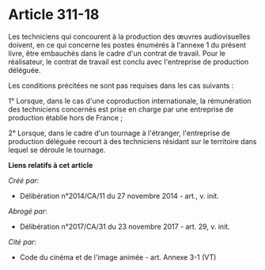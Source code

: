 # Article 311-18

Les techniciens qui concourent à la production des œuvres audiovisuelles doivent, en ce qui concerne les postes énumérés à
l'annexe 1 du présent livre, être embauchés dans le cadre d'un contrat de travail. Pour le réalisateur, le contrat de travail
est conclu avec l'entreprise de production déléguée. 

Les conditions précitées ne sont pas requises dans les cas suivants : 

1° Lorsque, dans le cas d'une coproduction internationale, la rémunération des techniciens concernés est prise en charge par
une entreprise de production établie hors de France ; 

2° Lorsque, dans le cadre d'un tournage à l'étranger, l'entreprise de production déléguée recourt à des techniciens résidant
sur le territoire dans lequel se déroule le tournage.

**Liens relatifs à cet article**

_Créé par_:

  - Délibération n°2014/CA/11 du 27 novembre 2014 - art., v. init.

_Abrogé par_:

  - Délibération n°2017/CA/31 du 23 novembre 2017 - art. 29, v. init.

_Cité par_:

  - Code du cinéma et de l'image animée - art. Annexe 3-1 (VT)
